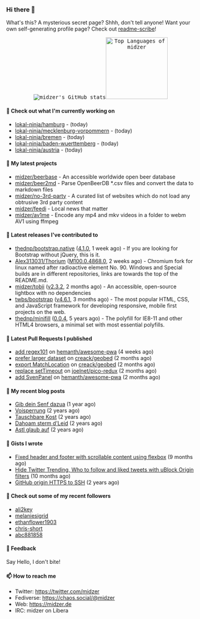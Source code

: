 ### Hi there 👋

What's this? A mysterious secret page? Shhh, don't tell anyone! Want your own self-generating profile page? Check out [readme-scribe](https://github.com/muesli/readme-scribe)!

<p align="center">
  <kbd><img src="https://github-readme-stats.vercel.app/api?username=midzer&show_icons=true&hide_title=true&hide_border=true&theme=tokyonight" alt="midzer's GitHub stats"><img height="165" src="https://github-readme-stats.vercel.app/api/top-langs/?username=midzer&layout=compact&langs_count=8&hide_border=true&theme=tokyonight" alt="Top Languages of midzer"></kbd>
</p>

#### 👷 Check out what I'm currently working on

- [lokal-ninja/hamburg](https://github.com/lokal-ninja/hamburg) -  (today)
- [lokal-ninja/mecklenburg-vorpommern](https://github.com/lokal-ninja/mecklenburg-vorpommern) -  (today)
- [lokal-ninja/bremen](https://github.com/lokal-ninja/bremen) -  (today)
- [lokal-ninja/baden-wuerttemberg](https://github.com/lokal-ninja/baden-wuerttemberg) -  (today)
- [lokal-ninja/austria](https://github.com/lokal-ninja/austria) -  (today)

#### 🌱 My latest projects

- [midzer/beerbase](https://github.com/midzer/beerbase) - An accessible worldwide open beer database
- [midzer/beer2md](https://github.com/midzer/beer2md) - Parse OpenBeerDB *.csv files and convert the data to markdown files
- [midzer/no-3rd-party](https://github.com/midzer/no-3rd-party) - A curated list of websites which do not load any obtrusive 3rd party content
- [midzer/feedi](https://github.com/midzer/feedi) - Local news that matter
- [midzer/av1me](https://github.com/midzer/av1me) - Encode any mp4 and mkv videos in a folder to webm AV1 using ffmpeg

#### 🔭 Latest releases I've contributed to

- [thednp/bootstrap.native](https://github.com/thednp/bootstrap.native) ([4.1.0](https://github.com/thednp/bootstrap.native/releases/tag/4.1.0), 1 week ago) - If you are looking for Bootstrap without jQuery, this is it.
- [Alex313031/Thorium](https://github.com/Alex313031/Thorium) ([M100.0.4868.0](https://github.com/Alex313031/Thorium/releases/tag/M100.0.4868.0), 2 weeks ago) - Chromium fork for linux named after radioactive element No. 90. Windows and Special builds are in different repositories, links are towards the top of the README.md.
- [midzer/tobii](https://github.com/midzer/tobii) ([v2.3.2](https://github.com/midzer/tobii/releases/tag/v2.3.2), 2 months ago) - An accessible, open-source lightbox with no dependencies
- [twbs/bootstrap](https://github.com/twbs/bootstrap) ([v4.6.1](https://github.com/twbs/bootstrap/releases/tag/v4.6.1), 3 months ago) - The most popular HTML, CSS, and JavaScript framework for developing responsive, mobile first projects on the web.
- [thednp/minifill](https://github.com/thednp/minifill) ([0.0.4](https://github.com/thednp/minifill/releases/tag/0.0.4), 5 years ago) - The polyfill for IE8-11 and other HTML4 browsers, a minimal set with most essential polyfills.

#### 🔨 Latest Pull Requests I published

- [add regex101](https://github.com/hemanth/awesome-pwa/pull/246) on [hemanth/awesome-pwa](https://github.com/hemanth/awesome-pwa) (4 weeks ago)
- [prefer larger dataset](https://github.com/creack/geobed/pull/2) on [creack/geobed](https://github.com/creack/geobed) (2 months ago)
- [export MatchLocation](https://github.com/creack/geobed/pull/1) on [creack/geobed](https://github.com/creack/geobed) (2 months ago)
- [replace setTimeout](https://github.com/joelnet/pico-redux/pull/13) on [joelnet/pico-redux](https://github.com/joelnet/pico-redux) (2 months ago)
- [add SvenPanel](https://github.com/hemanth/awesome-pwa/pull/243) on [hemanth/awesome-pwa](https://github.com/hemanth/awesome-pwa) (2 months ago)

#### 📜 My recent blog posts

- [Gib dein Senf dazua](https://ampergai.de/2021/02/001/) (1 year ago)
- [Voisperrung](https://ampergai.de/2020/08/001/) (2 years ago)
- [Tauschbare Kost](https://ampergai.de/2020/04/001/) (2 years ago)
- [Dahoam sterm d&#39;Leid](https://ampergai.de/2020/03/001/) (2 years ago)
- [Astl glaub auf](https://ampergai.de/2020/02/001/) (2 years ago)

#### 📓 Gists I wrote

- [Fixed header and footer with scrollable content using flexbox](https://gist.github.com/3893ce8c0bec6f805ec1a7bb3269775d) (9 months ago)
- [Hide Twitter Trending, Who to follow and liked tweets with uBlock Origin filters](https://gist.github.com/1afc39bdf5adbfe0020d1c2212b76b87) (10 months ago)
- [GitHub origin HTTPS to SSH](https://gist.github.com/3ceba8ad7d956e02d9e920b121d8d059) (2 years ago)

#### 👯 Check out some of my recent followers

- [ali2key](https://github.com/ali2key)
- [melaniesigrid](https://github.com/melaniesigrid)
- [ethanflower1903](https://github.com/ethanflower1903)
- [chris-short](https://github.com/chris-short)
- [abc881858](https://github.com/abc881858)

#### 💬 Feedback

Say Hello, I don't bite!

#### 📫 How to reach me

- Twitter: https://twitter.com/midzer
- Fediverse: https://chaos.social/@midzer
- Web: https://midzer.de
- IRC: midzer on Libera
